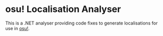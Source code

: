 # osu! Localisation Analyser

This is a .NET analyser providing code fixes to generate localisations for use in [osu!](https://github.com/ppy/osu).